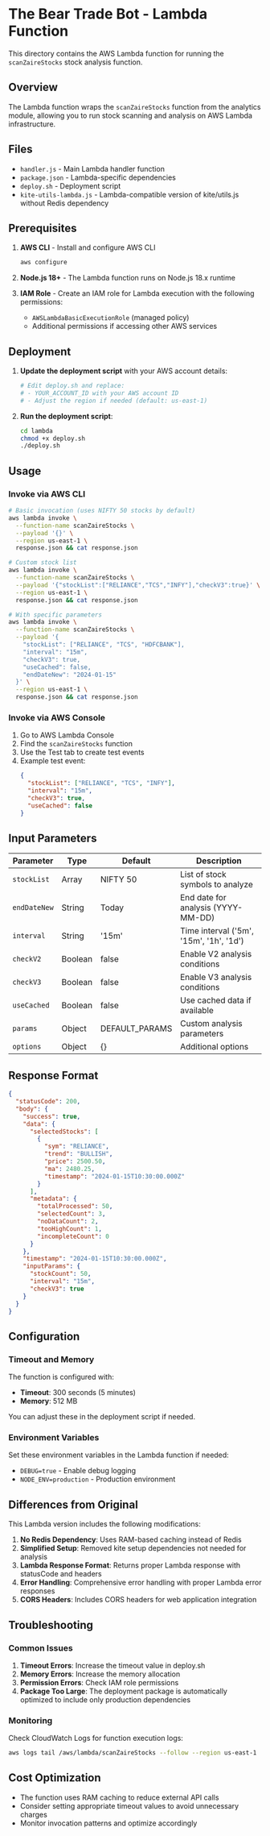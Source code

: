 # The Bear Trade Bot - Lambda Function

This directory contains the AWS Lambda function for running the `scanZaireStocks` stock analysis function.

## Overview

The Lambda function wraps the `scanZaireStocks` function from the analytics module, allowing you to run stock scanning and analysis on AWS Lambda infrastructure.

## Files

- `handler.js` - Main Lambda handler function
- `package.json` - Lambda-specific dependencies
- `deploy.sh` - Deployment script
- `kite-utils-lambda.js` - Lambda-compatible version of kite/utils.js without Redis dependency

## Prerequisites

1. **AWS CLI** - Install and configure AWS CLI
   ```bash
   aws configure
   ```

2. **Node.js 18+** - The Lambda function runs on Node.js 18.x runtime

3. **IAM Role** - Create an IAM role for Lambda execution with the following permissions:
   - `AWSLambdaBasicExecutionRole` (managed policy)
   - Additional permissions if accessing other AWS services

## Deployment

1. **Update the deployment script** with your AWS account details:
   ```bash
   # Edit deploy.sh and replace:
   # - YOUR_ACCOUNT_ID with your AWS account ID
   # - Adjust the region if needed (default: us-east-1)
   ```

2. **Run the deployment script**:
   ```bash
   cd lambda
   chmod +x deploy.sh
   ./deploy.sh
   ```

## Usage

### Invoke via AWS CLI

```bash
# Basic invocation (uses NIFTY 50 stocks by default)
aws lambda invoke \
  --function-name scanZaireStocks \
  --payload '{}' \
  --region us-east-1 \
  response.json && cat response.json

# Custom stock list
aws lambda invoke \
  --function-name scanZaireStocks \
  --payload '{"stockList":["RELIANCE","TCS","INFY"],"checkV3":true}' \
  --region us-east-1 \
  response.json && cat response.json

# With specific parameters
aws lambda invoke \
  --function-name scanZaireStocks \
  --payload '{
    "stockList": ["RELIANCE", "TCS", "HDFCBANK"],
    "interval": "15m",
    "checkV3": true,
    "useCached": false,
    "endDateNew": "2024-01-15"
  }' \
  --region us-east-1 \
  response.json && cat response.json
```

### Invoke via AWS Console

1. Go to AWS Lambda Console
2. Find the `scanZaireStocks` function
3. Use the Test tab to create test events
4. Example test event:
   ```json
   {
     "stockList": ["RELIANCE", "TCS", "INFY"],
     "interval": "15m",
     "checkV3": true,
     "useCached": false
   }
   ```

## Input Parameters

| Parameter | Type | Default | Description |
|-----------|------|---------|-------------|
| `stockList` | Array | NIFTY 50 | List of stock symbols to analyze |
| `endDateNew` | String | Today | End date for analysis (YYYY-MM-DD) |
| `interval` | String | '15m' | Time interval ('5m', '15m', '1h', '1d') |
| `checkV2` | Boolean | false | Enable V2 analysis conditions |
| `checkV3` | Boolean | false | Enable V3 analysis conditions |
| `useCached` | Boolean | false | Use cached data if available |
| `params` | Object | DEFAULT_PARAMS | Custom analysis parameters |
| `options` | Object | {} | Additional options |

## Response Format

```json
{
  "statusCode": 200,
  "body": {
    "success": true,
    "data": {
      "selectedStocks": [
        {
          "sym": "RELIANCE",
          "trend": "BULLISH",
          "price": 2500.50,
          "ma": 2480.25,
          "timestamp": "2024-01-15T10:30:00.000Z"
        }
      ],
      "metadata": {
        "totalProcessed": 50,
        "selectedCount": 3,
        "noDataCount": 2,
        "tooHighCount": 1,
        "incompleteCount": 0
      }
    },
    "timestamp": "2024-01-15T10:30:00.000Z",
    "inputParams": {
      "stockCount": 50,
      "interval": "15m",
      "checkV3": true
    }
  }
}
```

## Configuration

### Timeout and Memory

The function is configured with:
- **Timeout**: 300 seconds (5 minutes)
- **Memory**: 512 MB

You can adjust these in the deployment script if needed.

### Environment Variables

Set these environment variables in the Lambda function if needed:
- `DEBUG=true` - Enable debug logging
- `NODE_ENV=production` - Production environment

## Differences from Original

This Lambda version includes the following modifications:

1. **No Redis Dependency**: Uses RAM-based caching instead of Redis
2. **Simplified Setup**: Removed kite setup dependencies not needed for analysis
3. **Lambda Response Format**: Returns proper Lambda response with statusCode and headers
4. **Error Handling**: Comprehensive error handling with proper Lambda error responses
5. **CORS Headers**: Includes CORS headers for web application integration

## Troubleshooting

### Common Issues

1. **Timeout Errors**: Increase the timeout value in deploy.sh
2. **Memory Errors**: Increase the memory allocation
3. **Permission Errors**: Check IAM role permissions
4. **Package Too Large**: The deployment package is automatically optimized to include only production dependencies

### Monitoring

Check CloudWatch Logs for function execution logs:
```bash
aws logs tail /aws/lambda/scanZaireStocks --follow --region us-east-1
```

## Cost Optimization

- The function uses RAM caching to reduce external API calls
- Consider setting appropriate timeout values to avoid unnecessary charges
- Monitor invocation patterns and optimize accordingly 